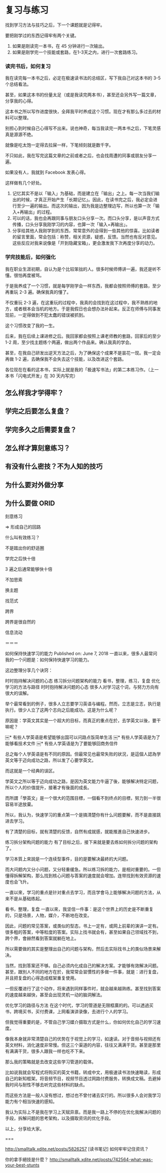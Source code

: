 # 复习与练习

找到学习方法与技巧之后，下一个课题就是记得牢。

要把刚学过的东西记得牢有两个关键。

1. 如果是刚读完一本书，在 45 分钟进行一次输出。
2. 如果是刚学完一个技能或套路，在1-3天之内，进行一次套路练习。

### 读完书后，如何复习

我在读完每一本书之后，必定在极速读书法的总结区，写下我自己对这本书的 3-5 个总结看法。

甚至，如果这本书的份量太足（或是我读完两本书），甚至还会另外写一篇文章，分享我的心得。

这本书之所以写作进度很快，全拜我平时养成这个习惯。现在才有那么多过去的材料可以整理。

别担心到时候自己心得写不出来。说也神奇，每当我读完一两本书之后，下笔灵感真是源源不绝。

就像是吃太饱一定得去拉屎一样，下笔倾刻就是数千字。

不只如此，我在写完这篇文章的之前或者之后，也会找周遭的同事或朋友分享一遍。

如果没有人，我就到 Facebook 发表心得。

这样做有几个好处。

1. 记忆其实不是以「输入」为基础，而是建立在「输出」之上。每一次当我们输出的时候，才真正开始产生「长期记忆」。因此，在读书完之后，我必定会进行至少一遍的输出。而这次的输出，因为我是边整理边写，所以也算一次「输入+再输出」的过程。
2. 可以的话，我也会再跟同事与朋友口头分享一次。而口头分享，是以声音方式传播，口头分享我刚学习的内容，也算一次「输入+再输出」。
3. 分享给其他人我刚学到的东西，常常意外的会得到一些其他的惊喜。比如读者的留言里面，常会包括：称赞，相关资源，疑惑，反馈。当然也有反对意见。这些反应对我来说像是「开到隐藏宝箱」，更会激发我下次再度分享的动力。

### 学完技能后，如何强化

我在职业生涯初期，自认为是个比较笨拙的人。很多时候师傅讲一遍，我还是听不懂。很怕再度被骂。

于是我养成了一个习惯，就是每学刚学会一样东西，我都会按照师傅的套路，至少再重玩 2-3 遍。确保我真的懂了。

不仅重玩 2-3 遍，在这重玩的过程中，我真的会找到在这过程中，我不熟练的地方，或者根本会当机的地方。于是我假日也会想办法补起来。反正在师傅与同事发现前，一定得做到不犯太蠢的错误被抓到。

这个习惯改变了我的一生。

后来，我在后续上课进修之后。我回家都会按照上课老师教的套路，回家后的至少 1-2 周，至少找主题练个两遍，做出两个作品来。确认我真的学会。

甚至，在我自己研发出逆天方法之后，为了确保这个成果不是昙花一现。我一定会再做 1-2 遍，去确保我不会失去这个技能，以及改进这个套路。

各位现在在看的这本书，实际上就是我的「极速写书法」的第二本练习作。（上一本书「闪电式开发」在 30 天内写完）


## 怎么样我才学得牢？


## 学完之后要怎么复盘？
## 学完多久之后需要复盘？
## 怎么样才算刻意练习？
## 有没有什么密技？不为人知的技巧
## 为什么要对外做分享
## 为什么要做 ORID
刻意练习

=> 形成自己的回路

什么叫有效练习？

不是踏出你的舒适圈

学完之后快十倍

3 遍之后通常能够快十倍

不加思索

换主题

找范式

跨界

跨界是很自然的

信息流动



＝＝＝


如何保持快速学习的能力
Published on: June 7, 2018
一直以来，很多人最常问我的一个问题是：如何保持快速学习的能力。

这边整理分享几个诀窍：

时时抱持解决问题的心态
练习拆分问题架构的能力
看书，整理，练习，复盘
优化学习的方法与路径
时时抱持解决问题的心态
很多人对学习这个词，与努力方向有很大的误解。

举个最常看到的例子，很多人立志要学习英语与编程。然而，立志是立志，执行是执行。很少人立了这两个志向之后能成功。这是为什么呢？

原因是：学英文其实是一个超大的目标，而真正的重点在於，去学英文以後，要干嘛呢？

￼* 有些人学英语是希望能够出国可以问路点饭简单生活
￼* 有些人学英语是为了能够看技术文件
￼* 有些人学英语是为了要能够回商务信件

总之每个人学英语是有不同的原因。但最常见也最常失败的狀況，是這個人認為学英文等于迈向成功之路，所以发了心要学英文。

而这就是一个经典的误区。

学英文之所以等于迈向成功之路，是因为英文能力牛逼了後，能够解决特定问题，所以个人的价值提升，接著才有後面的成長。

而所謂「學英文」是一个很大的范围目標，一個看不到终点的目標，努力到一半很容易半途放棄。

所以，我认为，快速学习的重点第一个是搞清楚你有什么问题要解，而不是直接跳进去学习。

有了清楚的目标，就有清楚的反馈，自然有成就感，就能推進自己快速进步。

练习拆分架构问题的能力
有了目标之后，接下来就是要去练如何拆分问题的架构了。

学习本質上來說是一个连续型事件，目的是要解决最終的大问题。

而大问题内又分小问题，又分轻重缓急。所以练习拆的能力，是相对重要的。一但懂得拆解架构，那么找到核心问题与答案的速度就会增加。连带找到有效资源的速度也会飞升。

一直以來，学习的重点是针对重点去学习，而且学會马上能够解决问题的方法，从来不是从基础练起。

看书，整理，复盘
一直以來，我坚信一件事：是这个世界上的历史是不断重复的，只是场景，人物，媒介，不断地在改变。

因此，问题的常见答案，或类似的型态，书上一定有，或网上前辈的演讲一定有。很多粗的答案，中等粒度的答案。实际上找书就会有，甚至如果自己领域找不到，跨个界，會赫然看到答案就躺在地上。

所以需要做的其实是整理出自己的问题与架构，然后去实际找书上的类似场景来解决。

当然，找到答案还不够。自己必须内化成自己的解决方案。才能够有效解决问题。甚至，跟別人不同的地方在於，我常常会習慣性的多做一件事，就是：进行复盘，并且把复盘的心得造成框架重复使用。

一但反覆进行了这个动作，将来遇到同样事件时，就会越来越熟练。甚至找到答案的速度越来越快，甚至会出现灵机一动的脑洞解法。

优化学习的路径与方法
在这个时代，学习的管道是无限框廣的的。可以透過买书，跨境买书，买付费课，上网看演讲录像，去进行个人的学习。

但我觉得重要的是，不管自己学习媒介摄取方式是什么，你如何优化自己的学习速度。

像我本身就非常清楚自己的优势在于视觉上的学习，如速读。对于音频与视频还有英文材料，消化速度非常慢。但这三个渠道的内容，往往又满满干货。甚至是那里有满满干货，很多人跟我一样也吃不下来。

那么我的策略就是去改变这些学习管道的载体。

比如说我就会写程式将购买的英文书籍，转成中文，用极速读书法快速略读，形成自己的新知框架。将音频节目，视频节目透过网路付费服务，转换成文稿。去避掉我时间与耐性不够去听完这些材料的缺点。

而这些方法是一般人没有想过，想过也不曾付诸去实行的。所以很多人会对我学习能力有个相当快速的感知。

我认为实际上不是我在学习上天赋异禀。而是我一路上不停的在优化我解决问题的手段，拆解问题的思考架构，以及摄取资讯的优化手段。

以上，分享给大家。


===

http://smalltalk.xdite.net/posts/5826257
[读书笔记] 如何牢牢记住资讯？

你的拿手絕技是什麼？
http://smalltalk.xdite.net/posts/742564-what-was-your-best-stunts
